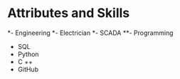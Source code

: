 # Attributes and Skills
*- Engineering 
*- Electrician
*- SCADA
**- Programming
- SQL 
- Python
- C ++
- GitHub
